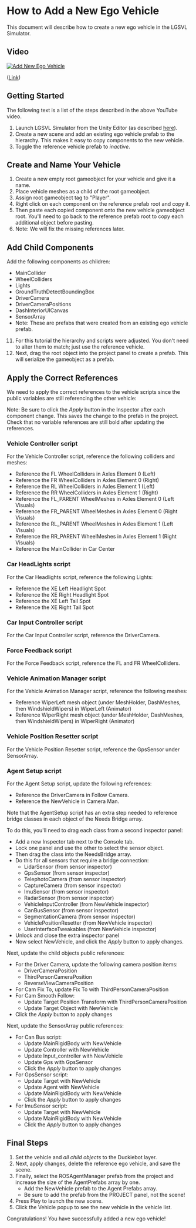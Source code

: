 # How to Add a New Ego Vehicle

This document will describe how to create a new ego vehicle in the LGSVL Simulator.

## Video

[![Add New Ego Vehicle](images/ego-vehicle-thumbnail.jpg)](https://youtu.be/2fXxqBFDNHM)

([Link](https://youtu.be/2fXxqBFDNHM))


## Getting Started

The following text is a list of the steps described in the above YouTube video.

1. Launch LGSVL Simulator from the Unity Editor (as described [here](getting-started.md)).
1. Create a new scene and add an existing ego vehicle prefab to the hierarchy. This makes it easy to copy components to the new vehicle.
1. Toggle the reference vehicle prefab to *inactive*.

## Create and Name Your Vehicle

1. Create a new empty root gameobject for your vehicle and give it a name.
1. Place vehicle meshes as a child of the root gameobject.
1. Assign root gameobject tag to "Player".
1. Right click on each component on the reference prefab root and copy it.
1. Then paste each copied component onto the new vehicle gameobject root. You'll need to go back to the reference prefab root to copy each additional object before pasting.
1. Note: We will fix the missing references later.

## Add Child Components

Add the following components as children:

* MainCollider
* WheelColliders
* Lights
* GroundTruthDetectBoundingBox
* DriverCamera
* DriverCameraPositions
* DashInteriorUICanvas
* SensorArray
* Note: These are prefabs that were created from an existing ego vehicle prefab.
11. For this tutorial the hierarchy and scripts were adjusted. You don't need to alter them to match; just use the reference vehicle.
12. Next, drag the root object into the project panel to create a prefab. This will serialize the gameobject as a prefab.

## Apply the Correct References

We need to apply the correct references to the vehicle scripts since the public variables are still referencing the other vehicle:

Note: Be sure to click the _Apply_ button in the Inspector after each component change. This saves the change to the prefab in the project. Check that no variable references are still bold after updating the references.

### Vehicle Controller script

For the Vehicle Controller script, reference the following colliders and meshes:

* Reference the FL WheelColliders in Axles Element 0 (Left)
* Reference the FR WheelColliders in Axles Element 0 (Right)
* Reference the RL WheelColliders in Axles Element 1 (Left)
* Reference the RR WheelColliders in Axles Element 1 (Right)
* Reference the FL\_PARENT WheelMeshes in Axles Element 0 (Left Visuals)
* Reference the FR\_PARENT WheelMeshes in Axles Element 0 (Right Visuals)
* Reference the RL\_PARENT WheelMeshes in Axles Element 1 (Left Visuals)
* Reference the RR\_PARENT WheelMeshes in Axles Element 1 (Right Visuals)
* Reference the MainCollider in Car Center

### Car HeadLights script

For the Car Headlights script, reference the following Lights:

* Reference the XE Left Headlight Spot
* Reference the XE Right Headlight Spot
* Reference the XE Left Tail Spot
* Reference the XE Right Tail Spot

### Car Input Controller script

For the Car Input Controller script, reference the DriverCamera.

### Force Feedback script

For the Force Feedback script, reference the FL and FR WheelColliders.

### Vehicle Animation Manager script

For the Vehicle Animation Manager script, reference the following meshes:

* Reference WiperLeft mesh object (under MeshHolder, DashMeshes, then WindshieldWipers) in WiperLeft (Animator)
* Reference WiperRight mesh object (under MeshHolder, DashMeshes, then WindshieldWipers) in WiperRight (Animator)

### Vehicle Position Resetter script

For the Vehicle Position Resetter script, reference the GpsSensor under SensorArray.

### Agent Setup script

For the Agent Setup script, update the following references:

* Reference the DriverCamera in Follow Camera.
* Reference the NewVehicle in Camera Man.

Note that the AgentSetup script has an extra step needed to reference bridge classes in each object of the Needs Bridge array.

To do this, you'll need to drag each class from a second inspector panel:

* Add a new Inspector tab next to the Console tab.
* Lock one panel and use the other to select the sensor object.
* Then drag the class into the NeedsBridge array.
* Do this for all sensors that require a bridge connection:
	* LidarSensor (from sensor inspector)
	* GpsSensor (from sensor inspector)
	* TelephotoCamera (from sensor inspector)
	* CaptureCamera (from sensor inspector)
	* ImuSensor (from sensor inspector)
	* RadarSensor (from sensor inspector)
	* VehicleInputController (from NewVehicle inspector)
	* CanBusSensor (from sensor inspector)
	* SegmentationCamera (from sensor inspector)
	* VehiclePositionResetter (from NewVehicle inspector)
	* UserInterfaceTweakables (from NewVehicle inspector)
* Unlock and close the extra inspector panel
* Now select NewVehicle, and click the *Apply* button to apply changes.

Next, update the child objects public references:

* For the Driver Camera, update the following camera position items:
	* DriverCameraPosition
	* ThirdPersonCameraPosition
	* ReverseViewCameraPosition
* For Cam Fix To, update Fix To with ThirdPersonCameraPosition
* For Cam Smooth Follow:
	* Update Target Position Transform with ThirdPersonCameraPosition
	* Update Target Object with NewVehicle
* Click the *Apply* button to apply changes

Next, update the SensorArray public references:

* For Can Bus script:
	* Update MainRigidBody with NewVehicle
	* Update Controller with NewVehicle
	* Update Input\_controller with NewVehicle
	* Update Gps with GpsSensor
	* Click the *Apply* button to apply changes
* For GpsSensor script:
	* Update Target with NewVehicle
	* Update Agent with NewVehicle
	* Update MainRigidBody with NewVehicle
	* Click the *Apply* button to apply changes
* For ImuSensor script:
	* Update Target with NewVehicle
	* Update MainRigidBody with NewVehicle
	* Click the *Apply* button to apply changes

## Final Steps

1. Set the vehicle and *all child objects* to the Duckiebot layer.
1. Next, apply changes, delete the reference ego vehicle, and save the scene.
1. Finally, select the ROSAgentManager prefab from the project and increase the size of the AgentPrefabs array by one.
	* Add the NewVehicle prefab to the Agent Prefabs array.
	* Be sure to add the prefab from the PROJECT panel, not the scene!
1. Press Play to launch the new scene.
1. Click the Vehicle popup to see the new vehicle in the vehicle list.

Congratulations! You have successfully added a new ego vehicle!

